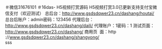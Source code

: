 ＃微信31676101
＃16das-
H5视频打赏源码
H5视频打赏3.0已更新支持支付宝微信支付（欢迎测试）                                 总‬‍后​台：http://www.gsdsdqwer23.cn/dashang/houtai/
总台后‬账⁢​户：admin密⁢​⁠码：123456
代⁢​⁡理⁠⁠后​‍⁡⁢​‍‍台：http://www.gsdsdqwer23.cn/dashang/daili/
代理账‬⁡户：1密​⁢码：1
测试‍‬⁡⁠页⁡面：http://www.gsdsdqwer23.cn/dashang/
商用页⁢⁡ ​ ⁠面：http ://www.gsdsdqwer23.cn/dashang/shangyong/   
sss
